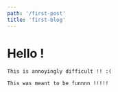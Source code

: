 ```yaml
---
path: '/first-post'
title: 'first-blog'
---
```


# Hello !

``This is annoyingly difficult !! :(``

``This was meant to be funnnn !!!!!``